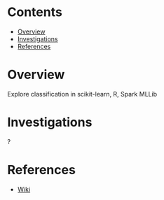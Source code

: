 # Contents
* [Overview](#overview)
* [Investigations](#investigations)
* [References](#references)

# Overview
Explore classification in scikit-learn, R, Spark MLLib

# Investigations
?

# References
* [Wiki](https://github.com/niranjv/ml-notes/wiki/Classification)
